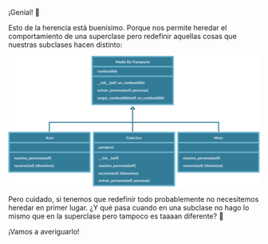 ¡Genial! :tada:

Esto de la herencia está buenísimo. Porque nos permite heredar el comportamiento de una superclase pero redefinir aquellas cosas que nuestras subclases hacen distinto:

<img src="https://raw.githubusercontent.com/MumukiProject/mumuki-guia-python3-herencia-python-v-2021/master/assets/clases_4_1648655992711.10%20(1).svg" alt="clases_4_1648655992711.10 (1).svg" width="800" height="auto">

Pero cuidado, si tenemos que redefinir todo probablemente no necesitemos heredar en primer lugar. ¿Y qué pasa cuando en una subclase no hago lo mismo que en la superclase pero tampoco es taaaan diferente? :thought_balloon:

¡Vamos a averiguarlo!